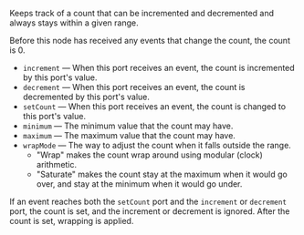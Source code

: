 Keeps track of a count that can be incremented and decremented and always stays within a given range.

Before this node has received any events that change the count, the count is 0.

   - `increment` — When this port receives an event, the count is incremented by this port's value.
   - `decrement` — When this port receives an event, the count is decremented by this port's value.
   - `setCount` — When this port receives an event, the count is changed to this port's value. 
   - `minimum` — The minimum value that the count may have.
   - `maximum` — The maximum value that the count may have.
   - `wrapMode` — The way to adjust the count when it falls outside the range.
      - "Wrap" makes the count wrap around using modular (clock) arithmetic.
      - "Saturate" makes the count stay at the maximum when it would go over, and stay at the minimum when it would go under.

If an event reaches both the `setCount` port and the `increment` or `decrement` port, the count is set, and the increment or decrement is ignored. After the count is set, wrapping is applied. 

